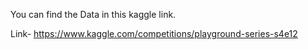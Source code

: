 You can find the Data in this kaggle link. 

Link- https://www.kaggle.com/competitions/playground-series-s4e12